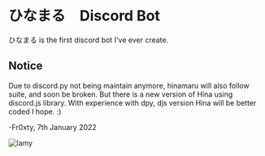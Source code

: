 # ひなまる　Discord Bot
ひなまる is the first discord bot I've ever create.

## Notice
Due to discord.py not being maintain anymore, hinamaru will also follow suite, and soon be broken. But there is a new version of Hina using discord.js library. With experience with dpy, djs version Hina will be better coded I hope. :)


-Fr0xty, 7th January 2022

![lamy](https://user-images.githubusercontent.com/86002969/142622240-de2cd718-c031-44c1-9b07-a88b770644f2.png)

